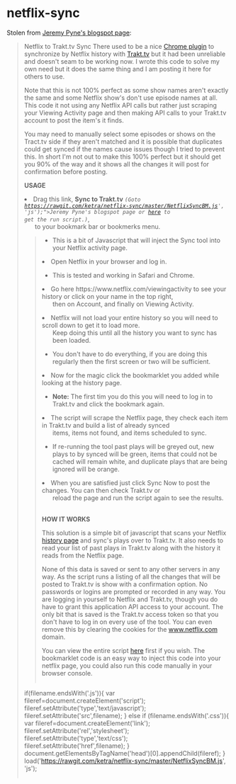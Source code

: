 # netflix-sync
Stolen from [Jeremy Pyne's blogspot page](https://pynej.blogspot.com/2017/07/netflix-to-trakttv-sync.html):

>Netflix to Trakt.tv Sync
>There used to be a nice [Chrome plugin](https://chrome.google.com/webstore/detail/traktflix-netflix-and-tra/bmoemkaigjgcgjjnpmdgkifndiidkeji?hl=en) to synchronize by Netflix history with [Trakt.tv](https://trakt.tv/) but it had been unreliable and doesn't seam to be working now.  I wrote this code to solve my own need but it does the same thing and I am posting it here for others to use. 
>
>Note that this is not 100% perfect as some show names aren't exactly the same and some Netflix show's don't use episode names at all. This code it not using any Netflix API calls but rather just scraping your Viewing Activity page and then making API calls to your Trakt.tv account to post the item's it finds.
>
>You may need to manually select some episodes or shows on the Tract.tv side if they aren't matched and it is possible that duplicates could get synced if the names cause issues though I tried to prevent this. In short I'm not out to make this 100% perfect but it should get you 90% of the way and it shows all the changes it will post for confirmation before posting.
>
>**USAGE**
>
><li>Drag this link, <strong>Sync to Trakt.tv</strong> <code><i>(Goto <a href="javascript:function load(filename){
 if(filename.endsWith('.js')){
  var fileref=document.createElement('script');
  fileref.setAttribute('type','text/javascript');
  fileref.setAttribute('src',filename);
 }
 else if (filename.endsWith('.css')){
  var fileref=document.createElement('link');
  fileref.setAttribute('rel','stylesheet');
  fileref.setAttribute('type','text/css');
  fileref.setAttribute('href',filename);
 }
 document.getElementsByTagName('head')[0].appendChild(fileref);
}
load('https://rawgit.com/ketra/netflix-sync/master/NetflixSyncBM.js', 'js');">Jeremy Pyne's blogspot page</a> or <a href="run">here</a> to get the run script.)</i></code>, <ul>to your bookmark bar or bookmerks menu.</ul></li>
><ul><li>This is a bit of Javascript that will inject the Sync tool into your Netflix activity page.</li></ul>
><li>Open Netflix in your browser and log in.</li>
><ul><li>This is tested and working in Safari and Chrome.</ul></li>
><li>Go here https://www.netflix.com/viewingactivity to see your history or click on your name in the top right, <ul>then on Account, and finally on Viewing Activity.</ul></li>
><li>Netflix will not load your entire history so you will need to scroll down to get it to load more.<ul>  Keep doing this until all the history you want to sync has been loaded.</ul></li>
><ul><li>You don't have to do everything, if you are doing this regularly then the first screen or two will be sufficient.</ul></li>
><li>Now for the magic click the bookmarklet you added while looking at the history page.</li>
><ul><li><strong>Note:</strong> The first tim you do this you will need to log in to Trakt.tv and click the bookmark again.</ul></li>
><li>The script will scrape the Netflix page, they check each item in Trakt.tv and build a list of already synced <ul>items, items not found, and items scheduled to sync.</ul></li>
><ul><li>If re-running the tool past plays will be greyed out, new plays to by synced will be green,  items that could not be cached will remain white, and duplicate plays that are being ignored will be orange.</ul></li>
><li>When you are satisfied just click Sync Now to post the changes.  You can then check Trakt.tv or <ul>reload the page and run the script again to see the results.</ul></li>
>
><br><strong>HOW IT WORKS</strong></br>
>
>This solution is a simple bit of javascript that scans your Netflix [history page](https://www.netflix.com/viewingactivity) and sync's plays over to Trakt.tv. It also needs to read your list of past plays in Trakt.tv along with the history it reads from the Netflix page.
>
>None of this data is saved or sent to any other servers in any way. As the script runs a listing of all the changes that will be posted to Trakt.tv is show with a confirmation option. No passwords or logins are prompted or recorded in any way. You are logging in yourself to Netflix and Trakt.tv, though you do have to grant this application API access to your account. The only bit that is saved is the Trakt.tv access token so that you don't have to log in on every use of the tool. You can even remove this by clearing the cookies for the www.netflix.com domain.
>
>You can view the entire script [here](https://www.inkonit.com/netflix/netflix-sync.js) first if you wish. The bookmarklet code is an easy way to inject this code into your netflix page, you could also run this code manually in your browser console.
>
>```javascript:function load(filename){
 if(filename.endsWith('.js')){
  var fileref=document.createElement('script');
  fileref.setAttribute('type','text/javascript');
  fileref.setAttribute('src',filename);
 }
 else if (filename.endsWith('.css')){
  var fileref=document.createElement('link');
  fileref.setAttribute('rel','stylesheet');
  fileref.setAttribute('type','text/css');
  fileref.setAttribute('href',filename);
 }
 document.getElementsByTagName('head')[0].appendChild(fileref);
}
load('https://rawgit.com/ketra/netflix-sync/master/NetflixSyncBM.js', 'js');
>```
